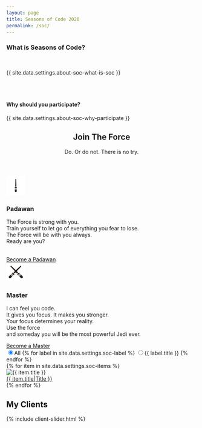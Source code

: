 ```yaml
---
layout: page
title: Seasons of Code 2020
permalink: /soc/
---
```


<!-- about-soc -->
<section class="section">
  <div class="container">
    <div class="row">
      <div class="col-lg-10 mx-auto text-center">
        <h3> What is Seasons of Code? </h3>
        <br>
        <p class="font-secondary paragraph-lg text-dark">{{ site.data.settings.about-soc-what-is-soc }}</p>
        <br>
        <br>
        <h4>  Why should you participate? </h4>
        <p class="font-secondary paragraph-lg text-dark">{{ site.data.settings.about-soc-why-participate }}</p>
      </div>
    </div>
  </div>
</section>
<!-- /about-soc -->

<!-- join the force (from old website) -->
<section id="one" class="wrapper style2">
  <header class="major_soc">
    <h2>Join The Force</h2>
    <p>Do. Or do not. There is no try.</p>
  </header>
  <div class="container-fluid">
    <div class="row">
      <div class="col-md-6 col-sm-12 align-self-center">
          <img class="icon major_soc align-self-center" src="/svg/light-siber-one.svg" />
          <h3>Padawan</h3>
          <p>The Force is strong with you. <br> Train yourself to let go of everything you fear to lose. <br> The Force will be with you always.<br> Ready are you?</p><br />
          <a target="_blank" href="https://forms.gle/6hSaLUSB8Gfeogw7A" class="button big special">Become a Padawan</a>
      </div>
      <div class="col-md-6 col-sm-12">
        <section class="">
          <img class="icon major_soc" src="/svg/light-siber.svg" />
          <h3>Master</h3>
          <p>I can feel you code. <br> It gives you focus. It makes you stronger. <br> Your focus determines your reality. <br> Use the force <br> and someday you will be the most powerful Jedi ever.</p>
          <a target="_blank" href="https://goo.gl/forms/1WXW4oSDwlCHD4313" class="button big special">Become a Master</a>
        </section>
      </div>
    </div>
  </div>
</section>
<!-- /join the force (from old website) --  >


<!-- soc -->
<section class="section">
  <div class="container">
    <div class="row mb-5">
      <div class="col-12">
        <div class="btn-group btn-group-toggle justify-content-center d-flex" data-toggle="buttons">
          <label class="btn btn-sm btn-primary active">
            <input type="radio" name="shuffle-filter" value="all" checked="checked" />All
          </label>
          {% for label in site.data.settings.soc-label %}
          <label class="btn btn-sm btn-primary">
            <input type="radio" name="shuffle-filter" value="{{ label.type }}" />{{ label.title }}
          </label>
          {% endfor %}
        </div>
      </div>
    </div>
    <div class="row shuffle-wrapper">
      {% for item in site.data.settings.soc-items %}
      <div class="col-lg-4 col-6 mb-4 shuffle-item" data-groups="[{% for soc in item.soc-type %}{% if forloop.first == true %}{% else %},{% endif %}&quot;{{ soc.type }}&quot;{% endfor %}]">
        <div class="position-relative rounded hover-wrapper" href="{{ item.url }}">
          <img src="{{ site.baseurl }}/{{ item.image }}" alt="{{ item.title }}" class="img-fluid rounded w-100 d-block">
          <div class="hover-overlay">
            <div style="backdrop-filter: saturate(130%) blur(3px);" class="hover-content">
              <a class="font-tertiary paragraph-lg text-dark" href = "{{item.url}}">{{ item.title|Title }}</a>
            </div>
          </div>
        </div>
      </div>
      {% endfor %}
    </div>
  </div>
</section>
<!-- /soc -->

<!-- clients -->
<section class="section bg-light">
  <div class="container">
    <div class="row">
      <div class="col-12 text-center">
        <h2 class="section-title">My Clients</h2>
      </div>
    </div>
    {% include client-slider.html %}
  </div>
</section>
<!-- /clients -->